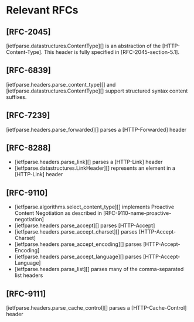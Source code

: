 # Relevant RFCs

## [RFC-2045]
[ietfparse.datastructures.ContentType][] is an abstraction of the [HTTP-Content-Type].
This header is fully specified in [RFC-2045-section-5.1].

## [RFC-6839]
[ietfparse.headers.parse_content_type][] and [ietfparse.datastructures.ContentType][]
support structured syntax content suffixes.

## [RFC-7239]
[ietfparse.headers.parse_forwarded][] parses a [HTTP-Forwarded] header

## [RFC-8288]
- [ietfparse.headers.parse_link][] parses a [HTTP-Link] header
- [ietfparse.datastructures.LinkHeader][] represents an element in a [HTTP-Link] header

## [RFC-9110]
- [ietfparse.algorithms.select_content_type][] implements Proactive Content Negotiation
  as described in [RFC-9110-name-proactive-negotiation]
- [ietfparse.headers.parse_accept][] parses [HTTP-Accept]
- [ietfparse.headers.parse_accept_charset][] parses [HTTP-Accept-Charset]
- [ietfparse.headers.parse_accept_encoding][] parses [HTTP-Accept-Encoding]
- [ietfparse.headers.parse_accept_language][] parses [HTTP-Accept-Language]
- [ietfparse.headers.parse_list][] parses many of the comma-separated list headers

## [RFC-9111]
[ietfparse.headers.parse_cache_control][] parses a [HTTP-Cache-Control] header
